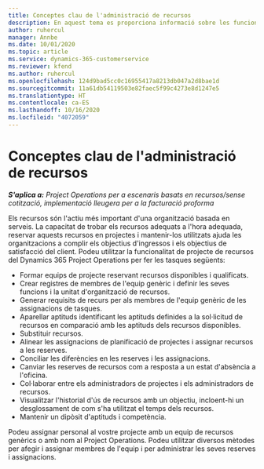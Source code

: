 ```yaml
---
title: Conceptes clau de l'administració de recursos
description: En aquest tema es proporciona informació sobre les funcionalitats d'administració de recursos al Microsoft Dynamics Project Operations.
author: ruhercul
manager: Annbe
ms.date: 10/01/2020
ms.topic: article
ms.service: dynamics-365-customerservice
ms.reviewer: kfend
ms.author: ruhercul
ms.openlocfilehash: 124d9bad5cc0c16955417a8213db047a2d8bae1d
ms.sourcegitcommit: 11a61db54119503e82faec5f99c4273e8d1247e5
ms.translationtype: HT
ms.contentlocale: ca-ES
ms.lasthandoff: 10/16/2020
ms.locfileid: "4072059"
---
```

# <a name="resource-management-key-concepts"></a>Conceptes clau de l'administració de recursos

_**S'aplica a:** Project Operations per a escenaris basats en recursos/sense cotització, implementació lleugera per a la facturació proforma_

Els recursos són l'actiu més important d'una organització basada en serveis. La capacitat de trobar els recursos adequats a l'hora adequada, reservar aquests recursos en projectes i mantenir-los utilitzats ajuda les organitzacions a complir els objectius d'ingressos i els objectius de satisfacció del client. Podeu utilitzar la funcionalitat de projecte de recursos del Dynamics 365 Project Operations per fer les tasques següents:

- Formar equips de projecte reservant recursos disponibles i qualificats.
- Crear registres de membres de l'equip genèric i definir les seves funcions i la unitat d'organització de recursos.
- Generar requisits de recurs per als membres de l'equip genèric de les assignacions de tasques.
- Aparellar aptituds identificant les aptituds definides a la sol·licitud de recursos en comparació amb les aptituds dels recursos disponibles.
- Substituir recursos.
- Alinear les assignacions de planificació de projectes i assignar recursos a les reserves.
- Conciliar les diferències en les reserves i les assignacions.
- Canviar les reserves de recursos com a resposta a un estat d'absència a l'oficina.
- Col·laborar entre els administradors de projectes i els administradors de recursos.
- Visualitzar l'historial d'ús de recursos amb un objectiu, incloent-hi un desglossament de com s'ha utilitzat el temps dels recursos.
- Mantenir un dipòsit d'aptituds i competència.


Podeu assignar personal al vostre projecte amb un equip de recursos genèrics o amb nom al Project Operations. Podeu utilitzar diversos mètodes per afegir i assignar membres de l'equip i per administrar les seves reserves i assignacions. 
